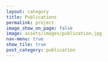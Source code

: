 ```yaml
---
layout: category
title: Publications
permalink: project
image_show_on_page: false
image: assets/images/publication.jpg
nav-menu: true
show_tile: true
post_category: publication
---
```

